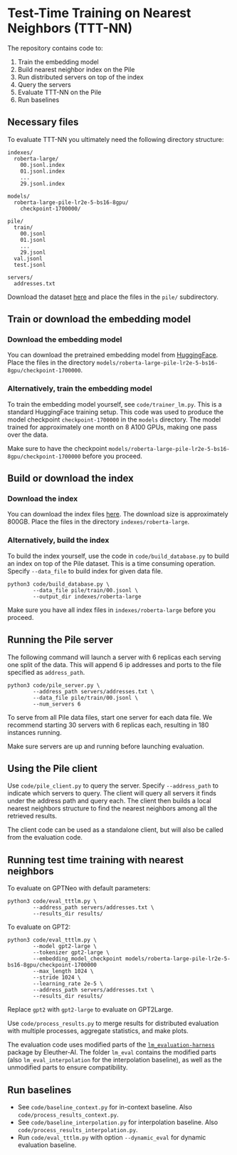 # Test-Time Training on Nearest Neighbors (TTT-NN)

The repository contains code to:

1. Train the embedding model
2. Build nearest neighbor index on the Pile
3. Run distributed servers on top of the index
4. Query the servers
5. Evaluate TTT-NN on the Pile
6. Run baselines

## Necessary files

To evaluate TTT-NN you ultimately need the following directory structure:

```
indexes/
  roberta-large/
    00.jsonl.index
    01.jsonl.index
    ...
    29.jsonl.index

models/
  roberta-large-pile-lr2e-5-bs16-8gpu/
    checkpoint-1700000/

pile/
  train/
    00.jsonl
    01.jsonl
    ...
    29.jsonl
  val.jsonl
  test.jsonl

servers/
  addresses.txt
```

Download the dataset [here](https://the-eye.eu/public/AI/pile/) and place the files in the `pile/` subdirectory.

## Train or download the embedding model

### Download the embedding model

You can download the pretrained embedding model from [HuggingFace](https://huggingface.co/socialfoundations/roberta-large-pile-lr2e-5-bs16-8gpu-1700000). Place the files in the directory `models/roberta-large-pile-lr2e-5-bs16-8gpu/checkpoint-1700000`.

### Alternatively, train the embedding model

To train the embedding model yourself, see `code/trainer_lm.py`. This is a standard HuggingFace training setup.
This code was used to produce the model checkpoint `checkpoint-1700000` in the `models` directory.
The model trained for approximately one month on 8 A100 GPUs, making one pass over the data.

Make sure to have the checkpoint `models/roberta-large-pile-lr2e-5-bs16-8gpu/checkpoint-1700000` before you proceed.

## Build or download the index

### Download the index

You can download the index files [here](https://edmond.mpdl.mpg.de/dataset.xhtml?persistentId=doi:10.17617/3.EJQGAK). The download size is approximately 800GB. Place the files in the directory `indexes/roberta-large`.

### Alternatively, build the index

To build the index yourself, use the code in `code/build_database.py` to build an index on top of the Pile dataset. This is a time consuming operation.  Specify `--data_file` to build index for given data file.  

```
python3 code/build_database.py \
        --data_file pile/train/00.jsonl \
        --output_dir indexes/roberta-large
```

Make sure you have all index files in `indexes/roberta-large` before you proceed.

## Running the Pile server

The following command will launch a server with 6 replicas each serving one split of the data. This will append 6 ip addresses and ports to the file specified as `address_path`. 

```
python3 code/pile_server.py \
        --address_path servers/addresses.txt \
        --data_file pile/train/00.jsonl \
        --num_servers 6
```

To serve from all Pile data files, start one server for each data file. 
We recommend starting 30 servers with 6 replicas each, resulting in 180 instances running.

Make sure servers are up and running before launching evaluation.

## Using the Pile client

Use `code/pile_client.py` to query the server. Specify `--address_path` to indicate which servers to query. The client will query all servers it finds under the address path and query each. The client then builds a local nearest neighbors structure to find the nearest neighbors among all the retrieved results.

The client code can be used as a standalone client, but will also be called from the evaluation code.

## Running test time training with nearest neighbors

To evaluate on GPTNeo with default parameters:

```
python3 code/eval_tttlm.py \
        --address_path servers/addresses.txt \
        --results_dir results/
```

To evaluate on GPT2:

```
python3 code/eval_tttlm.py \
        --model gpt2-large \
        --tokenizer gpt2-large \
        --embedding_model_checkpoint models/roberta-large-pile-lr2e-5-bs16-8gpu/checkpoint-1700000
        --max_length 1024 \
        --stride 1024 \
        --learning_rate 2e-5 \
        --address_path servers/addresses.txt \
        --results_dir results/
```

Replace `gpt2` with `gpt2-large` to evaluate on GPT2Large.

Use `code/process_results.py` to merge results for distributed evaluation with multiple processes, aggregate statistics, and make plots.

The evaluation code uses modified parts of the [`lm_evaluation-harness`](https://github.com/EleutherAI/lm-evaluation-harness) package by Eleuther-AI. 
The folder ```lm_eval``` contains the modified parts (also ```lm_eval_interpolation``` for the interpolation baseline), as well as the unmodified parts to ensure compatibility.

## Run baselines

* See `code/baseline_context.py` for in-context baseline. Also `code/process_results_context.py`.
* See `code/baseline_interpolation.py` for interpolation baseline. Also `code/process_results_interpolation.py`.
* Run `code/eval_tttlm.py` with option `--dynamic_eval` for dynamic evaluation baseline.

